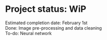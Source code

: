 # Project status: WiP
Estimated completion date: February 1st  
Done: Image pre-processing and data cleaning  
To-do: Neural network
